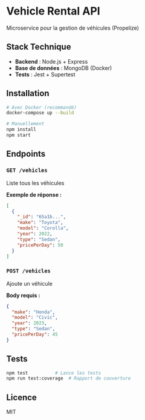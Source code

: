 # Vehicle Rental API

Microservice pour la gestion de véhicules (Propelize)

## Stack Technique
- **Backend** : Node.js + Express
- **Base de données** : MongoDB (Docker)
- **Tests** : Jest + Supertest

## Installation
```bash
# Avec Docker (recommandé)
docker-compose up --build

# Manuellement
npm install
npm start
```

## Endpoints

### `GET /vehicles`
Liste tous les véhicules

**Exemple de réponse :**
```json
[
  {
    "_id": "65a1b...",
    "make": "Toyota",
    "model": "Corolla",
    "year": 2022,
    "type": "Sedan",
    "pricePerDay": 50
  }
]
```

### `POST /vehicles`
Ajoute un véhicule

**Body requis :**
```json
{
  "make": "Honda",
  "model": "Civic",
  "year": 2023,
  "type": "Sedan",
  "pricePerDay": 45
}
```

## Tests
```bash
npm test          # Lance les tests
npm run test:coverage  # Rapport de couverture
```

## Licence
MIT